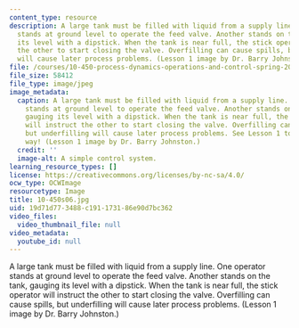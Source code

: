 ```yaml
---
content_type: resource
description: A large tank must be filled with liquid from a supply line. One operator
  stands at ground level to operate the feed valve. Another stands on the tank, gauging
  its level with a dipstick. When the tank is near full, the stick operator will instruct
  the other to start closing the valve. Overfilling can cause spills, but underfilling
  will cause later process problems. (Lesson 1 image by Dr. Barry Johnston.)
file: /courses/10-450-process-dynamics-operations-and-control-spring-2006/19d71d773488c191173186e90d7bc362_10-450s06.jpg
file_size: 58412
file_type: image/jpeg
image_metadata:
  caption: A large tank must be filled with liquid from a supply line. One operator
    stands at ground level to operate the feed valve. Another stands on the tank,
    gauging its level with a dipstick. When the tank is near full, the stick operator
    will instruct the other to start closing the valve. Overfilling can cause spills,
    but underfilling will cause later process problems. See Lesson 1 to find a better
    way! (Lesson 1 image by Dr. Barry Johnston.)
  credit: ''
  image-alt: A simple control system.
learning_resource_types: []
license: https://creativecommons.org/licenses/by-nc-sa/4.0/
ocw_type: OCWImage
resourcetype: Image
title: 10-450s06.jpg
uid: 19d71d77-3488-c191-1731-86e90d7bc362
video_files:
  video_thumbnail_file: null
video_metadata:
  youtube_id: null
---
```

A large tank must be filled with liquid from a supply line. One operator stands at ground level to operate the feed valve. Another stands on the tank, gauging its level with a dipstick. When the tank is near full, the stick operator will instruct the other to start closing the valve. Overfilling can cause spills, but underfilling will cause later process problems. (Lesson 1 image by Dr. Barry Johnston.)